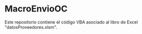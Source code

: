 # MacroEnvioOC
Este repositorio contiene el código VBA asociado al libro de Excel "datosProveedores.xlsm".
